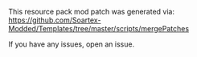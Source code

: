 This resource pack mod patch was generated via:  
https://github.com/Soartex-Modded/Templates/tree/master/scripts/mergePatches

If you have any issues, open an issue.